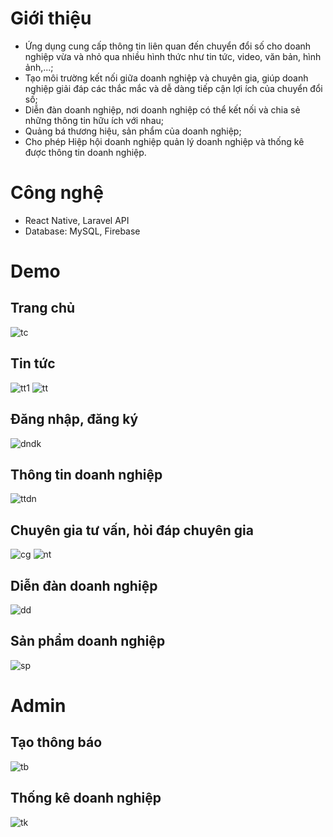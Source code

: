 # Giới thiệu

-   Ứng dụng cung cấp thông tin liên quan đến chuyển đổi số cho doanh nghiệp vừa và nhỏ qua nhiều hình thức như tin tức, video, văn bản, hình ảnh,...;
-   Tạo môi trường kết nối giữa doanh nghiệp và chuyên gia, giúp doanh nghiệp giải đáp các thắc mắc và dễ dàng tiếp cận lợi ích của chuyển đổi số;
-   Diễn đàn doanh nghiệp, nơi doanh nghiệp có thể kết nối và chia sẻ những thông tin hữu ích với nhau;
-   Quảng bá thương hiệu, sản phẩm của doanh nghiệp;
-   Cho phép Hiệp hội doanh nghiệp quản lý doanh nghiệp và thống kê được thông tin doanh nghiệp.

# Công nghệ

-   React Native, Laravel API
-   Database: MySQL, Firebase

# Demo

## Trang chủ
![tc](https://github.com/TranQuyenSinh/ChuyenDoiSoApp/assets/88172078/542b3b17-9c56-4f3d-b9c3-9157e79a0173)

## Tin tức
![tt1](https://github.com/TranQuyenSinh/ChuyenDoiSoApp/assets/88172078/ad934772-382a-4ee4-b17b-f9c1a749016c)
![tt](https://github.com/TranQuyenSinh/ChuyenDoiSoApp/assets/88172078/3e38d8d9-0bfd-44ef-ace4-39ce8211b648)

## Đăng nhập, đăng ký
![dndk](https://github.com/TranQuyenSinh/ChuyenDoiSoApp/assets/88172078/89adfb8c-da24-41b2-a08e-5039721d497f)

## Thông tin doanh nghiệp
![ttdn](https://github.com/TranQuyenSinh/ChuyenDoiSoApp/assets/88172078/6361e96e-d91f-4c1b-8b36-5c00de559ff8)

## Chuyên gia tư vấn, hỏi đáp chuyên gia
![cg](https://github.com/TranQuyenSinh/ChuyenDoiSoApp/assets/88172078/67aed7e0-a54f-44e2-91fa-d597a6cbc45c)
![nt](https://github.com/TranQuyenSinh/ChuyenDoiSoApp/assets/88172078/89334167-1aa6-4bb6-a9b8-8f6d2bab58a6)

## Diễn đàn doanh nghiệp
![dd](https://github.com/TranQuyenSinh/ChuyenDoiSoApp/assets/88172078/31e47f9e-41e1-403a-9190-2fd29eba9048)

## Sản phẩm doanh nghiệp
![sp](https://github.com/TranQuyenSinh/ChuyenDoiSoApp/assets/88172078/33bec382-72bd-4cb2-87d7-938c63e4e1b5)

# Admin
## Tạo thông báo
![tb](https://github.com/TranQuyenSinh/ChuyenDoiSoApp/assets/88172078/50293d4a-c5a3-41a4-8ad7-7839145cfbda)

## Thống kê doanh nghiệp
![tk](https://github.com/TranQuyenSinh/ChuyenDoiSoApp/assets/88172078/193b813e-cbe1-46bd-aa56-268e70ff366a)









